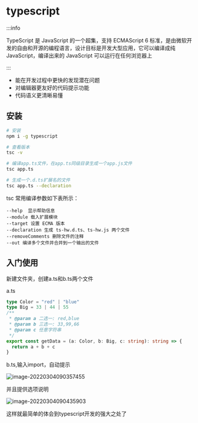 # typescript

:::info

TypeScript 是 JavaScript 的一个超集，支持 ECMAScript 6 标准，是由微软开发的自由和开源的编程语言，设计目标是开发大型应用，它可以编译成纯 JavaScript，编译出来的 JavaScript 可以运行在任何浏览器上

:::

- 能在开发过程中更快的发现潜在问题
- 对编辑器更友好的代码提示功能
- 代码语义更清晰易懂

## 安装

```bash
# 安装
npm i -g typescript

# 查看版本
tsc -v

# 编译app.ts文件，在app.ts同级目录生成一个app.js文件
tsc app.ts

# 生成一个.d.ts扩展名的文件
tsc app.ts --declaration
```

tsc 常用编译参数如下表所示：

```
--help  显示帮助信息
--module 载入扩展模块
--target 设置 ECMA 版本
--declaration 生成 ts-hw.d.ts、ts-hw.js 两个文件
--removeComments 删除文件的注释	
--out 编译多个文件并合并到一个输出的文件
```

## 入门使用

新建文件夹，创建a.ts和b.ts两个文件

a.ts

```typescript
type Color = "red" | "blue"
type Big = 33 | 44 | 55
/**
 * @param a 二选一: red,blue
 * @param b 三选一: 33,99,66
 * @param c 任意字符串
 */
export const getData = (a: Color, b: Big, c: string): string => {
  return a + b + c
}
```

b.ts,输入import，自动提示

![image-20220304090357455](https://gitee.com/zqylzcwcxy/picture-bed/raw/master/img/image-20220304090357455.png)

并且提供选项说明

![image-20220304090435903](https://gitee.com/zqylzcwcxy/picture-bed/raw/master/img/image-20220304090435903.png)

这样就最简单的体会到typescript开发的强大之处了

